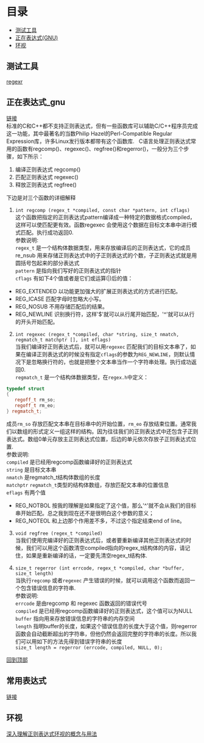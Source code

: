 # 目录
* [测试工具](#测试工具)  
* [正在表达式(GNU)](#正在表达式_gnu)    
* [环视](#环视)

## 测试工具
[regexr](https://regexr.com/ "https://regexr.com/")

## 正在表达式_gnu
[链接](http://www.wuzesheng.com/?p=929 "http://www.wuzesheng.com/?p=929")  
标准的C和C++都不支持正则表达式，但有一些函数库可以辅助C/C++程序员完成这一功能，其中最著名的当数Philip Hazel的Perl-Compatible Regular Expression库，许多Linux发行版本都带有这个函数库.  
C语言处理正则表达式常用的函数有regcomp()、regexec()、regfree()和regerror()，一般分为三个步骤，如下所示：
1. 编译正则表达式 regcomp()
2. 匹配正则表达式 regexec()
3. 释放正则表达式 regfree()

下边是对三个函数的详细解释  
1. `int regcomp (regex_t *compiled, const char *pattern, int cflags)`  
这个函数把指定的正则表达式pattern编译成一种特定的数据格式compiled，这样可以使匹配更有效。函数regexec 会使用这个数据在目标文本串中进行模式匹配。执行成功返回0.  
参数说明:  
`regex_t` 是一个结构体数据类型，用来存放编译后的正则表达式，它的成员re_nsub 用来存储正则表达式中的子正则表达式的个数，子正则表达式就是用圆括号包起来的部分表达式  
`pattern` 是指向我们写好的正则表达式的指针   
`cflags` 有如下4个值或者是它们或运算(|)后的值：
* REG_EXTENDED 以功能更加强大的扩展正则表达式的方式进行匹配。
* REG_ICASE 匹配字母时忽略大小写。
* REG_NOSUB 不用存储匹配后的结果。
* REG_NEWLINE 识别换行符，这样'$'就可以从行尾开始匹配，'^'就可以从行的开头开始匹配。

2. `int regexec (regex_t *compiled, char *string, size_t nmatch, regmatch_t matchptr [], int eflags)`  
当我们编译好正则表达式后，就可以用`regexec` 匹配我们的目标文本串了，如果在编译正则表达式的时候没有指定`cflags`的参数为`REG_NEWLINE`，则默认情况下是忽略换行符的，也就是把整个文本串当作一个字符串处理。执行成功返回0.  
`regmatch_t` 是一个结构体数据类型，在`regex.h`中定义：   
  ```cpp
  typedef struct
  {
     regoff_t rm_so;
     regoff_t rm_eo;
  } regmatch_t;
  ```
成员`rm_so` 存放匹配文本串在目标串中的开始位置，`rm_eo` 存放结束位置。通常我们以数组的形式定义一组这样的结构。因为往往我们的正则表达式中还包含子正则表达式。数组0单元存放主正则表达式位置，后边的单元依次存放子正则表达式位置.  
参数说明:  
`compiled` 是已经用regcomp函数编译好的正则表达式  
`string` 是目标文本串  
`nmatch` 是regmatch_t结构体数组的长度  
`matchptr` `regmatch_t`类型的结构体数组，存放匹配文本串的位置信息  
`eflags` 有两个值  
* REG_NOTBOL 按我的理解是如果指定了这个值，那么'^'就不会从我们的目标串开始匹配。总之我到现在还不是很明白这个参数的意义；
* REG_NOTEOL 和上边那个作用差不多，不过这个指定结束end of line。

3. `void regfree (regex_t *compiled)`  
当我们使用完编译好的正则表达式后，或者要重新编译其他正则表达式的时候，我们可以用这个函数清空compiled指向的regex_t结构体的内容，请记住，如果是重新编译的话，一定要先清空regex_t结构体.  

4. `size_t regerror (int errcode, regex_t *compiled, char *buffer, size_t length)`  
当执行`regcomp` 或者`regexec` 产生错误的时候，就可以调用这个函数而返回一个包含错误信息的字符串.  
参数说明:  
`errcode` 是由regcomp 和 regexec 函数返回的错误代号  
`compiled` 是已经用regcomp函数编译好的正则表达式，这个值可以为NULL  
`buffer` 指向用来存放错误信息的字符串的内存空间  
`length` 指明buffer的长度，如果这个错误信息的长度大于这个值，则regerror 函数会自动截断超出的字符串，但他仍然会返回完整的字符串的长度。所以我们可以用如下的方法先得到错误字符串的长度  
`size_t length = regerror (errcode, compiled, NULL, 0);`

[回到顶部](#目录)

## 常用表达式
[链接](http://www.jb51.net/article/76901.htm "http://www.jb51.net/article/76901.htm")

## 环视
[深入理解正则表达式环视的概念与用法](https://www.cnblogs.com/tsql/p/5860889.html)
